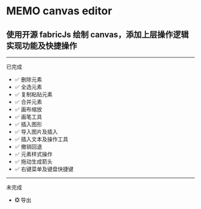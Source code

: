 # MEMO canvas editor

## 使用开源 fabricJs 绘制 canvas，添加上层操作逻辑实现功能及快捷操作

---

已完成

- ✅ 删除元素
- ✅ 全选元素
- ✅ 复制粘贴元素
- ✅ 合并元素
- ✅ 画布缩放
- ✅ 画笔工具
- ✅ 插入图形
- ✅ 导入图片及插入
- ✅ 插入文本及操作工具
- ✅ 撤销回退
- ✅ 元素样式操作
- ✅ 拖动生成箭头
- ✅ 右键菜单及键盘快捷键

---

未完成

- ❎ 导出
